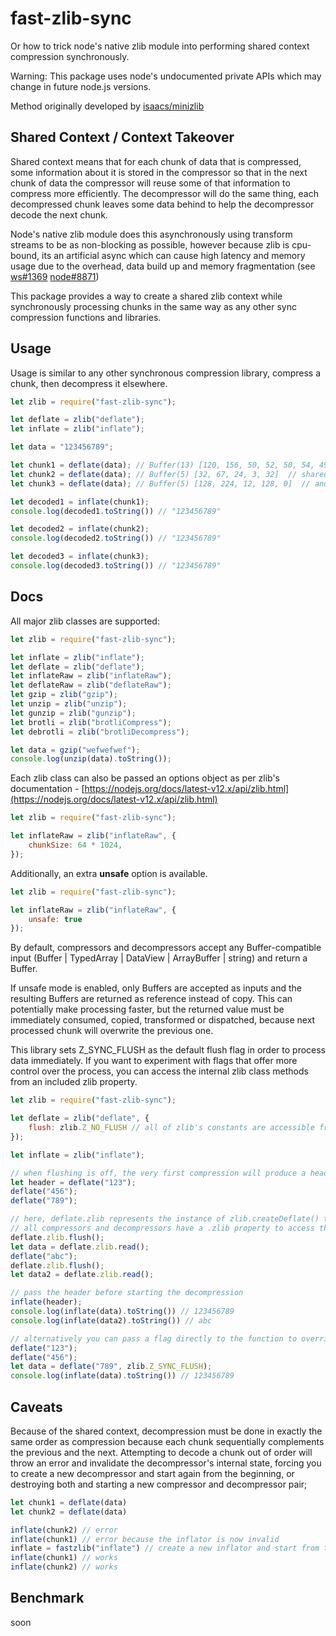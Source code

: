 # fast-zlib-sync

Or how to trick node's native zlib module into performing shared context compression synchronously.

Warning: This package uses node's undocumented private APIs which may change in future node.js versions.

Method originally developed by [isaacs/minizlib](github.com/isaacs/minizlib)

## Shared Context / Context Takeover

Shared context means that for each chunk of data that is compressed, some information about it is stored in the compressor so that in the next chunk of data the compressor will reuse some of that information to compress more efficiently. The decompressor will do the same thing, each decompressed chunk leaves some data behind to help the decompressor decode the next chunk.

Node's native zlib module does this asynchronously using transform streams to be as non-blocking as possible, however because zlib is cpu-bound, its an artificial async which can cause high latency and memory usage due to the overhead, data build up and memory fragmentation (see [ws#1369](https://github.com/websockets/ws/issues/1369) [node#8871](https://github.com/nodejs/node/issues/8871))

This package provides a way to create a shared zlib context while synchronously processing chunks in the same way as any other sync compression functions and libraries.

## Usage

Usage is similar to any other synchronous compression library, compress a chunk, then decompress it elsewhere.

```js
let zlib = require("fast-zlib-sync");

let deflate = zlib("deflate");
let inflate = zlib("inflate");

let data = "123456789";

let chunk1 = deflate(data); // Buffer(13) [120, 156, 50, 52, 50, 54, 49, 53, 51, 183, 176, 4, 8]  // first chunk of data sets up the shared context
let chunk2 = deflate(data); // Buffer(5) [32, 67, 24, 3, 32]  // shared context kicks in
let chunk3 = deflate(data); // Buffer(5) [128, 224, 12, 128, 0]  // and continues to apply to all subsequent chunks

let decoded1 = inflate(chunk1);
console.log(decoded1.toString()) // "123456789"

let decoded2 = inflate(chunk2);
console.log(decoded2.toString()) // "123456789"

let decoded3 = inflate(chunk3);
console.log(decoded3.toString()) // "123456789"
```

## Docs

All major zlib classes are supported:

```js
let zlib = require("fast-zlib-sync");

let inflate = zlib("inflate");
let deflate = zlib("deflate");
let inflateRaw = zlib("inflateRaw");
let deflateRaw = zlib("deflateRaw");
let gzip = zlib("gzip");
let unzip = zlib("unzip");
let gunzip = zlib("gunzip");
let brotli = zlib("brotliCompress");
let debrotli = zlib("brotliDecompress");

let data = gzip("wefwefwef");
console.log(unzip(data).toString());
```

Each zlib class can also be passed an options object as per zlib's documentation - [https://nodejs.org/docs/latest-v12.x/api/zlib.html](https://nodejs.org/docs/latest-v12.x/api/zlib.html)

```js
let zlib = require("fast-zlib-sync");

let inflateRaw = zlib("inflateRaw", {
	chunkSize: 64 * 1024,
});
```

Additionally, an extra **unsafe** option is available.

```js
let zlib = require("fast-zlib-sync");

let inflateRaw = zlib("inflateRaw", {
	unsafe: true
});
```

By default, compressors and decompressors accept any Buffer-compatible input (Buffer | TypedArray | DataView | ArrayBuffer | string) and return a Buffer.

If unsafe mode is enabled, only Buffers are accepted as inputs and the resulting Buffers are returned as reference instead of copy. This can potentially make processing faster, but the returned value must be immediately consumed, copied, transformed or dispatched, because next processed chunk will overwrite the previous one.

This library sets Z_SYNC_FLUSH as the default flush flag in order to process data immediately. If you want to experiment with flags that offer more control over the process, you can access the internal zlib class methods from an included zlib property.

```js
let zlib = require("fast-zlib-sync");

let deflate = zlib("deflate", {
	flush: zlib.Z_NO_FLUSH // all of zlib's constants are accessible from fast-zlib-sync
});

let inflate = zlib("inflate");

// when flushing is off, the very first compression will produce a header that must be saved and passed to the decompressor
let header = deflate("123");
deflate("456");
deflate("789");

// here, deflate.zlib represents the instance of zlib.createDeflate() that is held within the function
// all compressors and decompressors have a .zlib property to access their internal zlib class
deflate.zlib.flush();
let data = deflate.zlib.read();
deflate("abc");
deflate.zlib.flush();
let data2 = deflate.zlib.read();

// pass the header before starting the decompression
inflate(header);
console.log(inflate(data).toString()) // 123456789
console.log(inflate(data2).toString()) // abc

// alternatively you can pass a flag directly to the function to override the default flag
deflate("123");
deflate("456");
let data = deflate("789", zlib.Z_SYNC_FLUSH);
console.log(inflate(data).toString()) // 123456789
```

## Caveats

Because of the shared context, decompression must be done in exactly the same order as compression because each chunk sequentially complements the previous and the next. Attempting to decode a chunk out of order will throw an error and invalidate the decompressor's internal state, forcing you to create a new decompressor and start again from the beginning, or destroying both and starting a new compressor and decompressor pair;

```js
let chunk1 = deflate(data)
let chunk2 = deflate(data)

inflate(chunk2) // error
inflate(chunk1) // error because the inflator is now invalid
inflate = fastzlib("inflate") // create a new inflator and start from the beginning
inflate(chunk1) // works
inflate(chunk2) // works
```

## Benchmark

soon